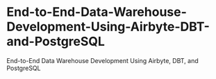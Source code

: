 # End-to-End-Data-Warehouse-Development-Using-Airbyte-DBT-and-PostgreSQL
End-to-End Data Warehouse Development Using Airbyte, DBT, and PostgreSQL
